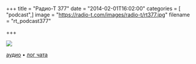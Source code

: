 +++
title = "Радио-Т 377"
date = "2014-02-01T16:02:00"
categories = [ "podcast",]
image = "https://radio-t.com/images/radio-t/rt377.jpg"
filename = "rt_podcast377"

+++

![](https://radio-t.com/images/radio-t/rt377.jpg)

[аудио](https://cdn.radio-t.com/rt_podcast377.mp3) • [лог чата](http://chat.radio-t.com/logs/radio-t-377.html)
<audio src="https://cdn.radio-t.com/rt_podcast377.mp3" preload="none"></audio>